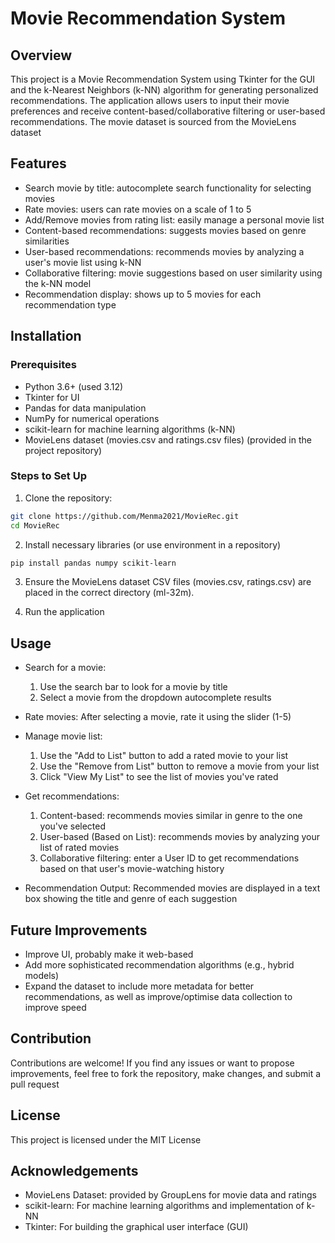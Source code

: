 # Movie Recommendation System
## Overview
This project is a Movie Recommendation System using Tkinter for the GUI and the k-Nearest Neighbors (k-NN) algorithm for generating personalized recommendations. The application allows users to input their movie preferences and receive content-based/collaborative filtering or user-based recommendations. The movie dataset is sourced from the MovieLens dataset

## Features
- Search movie by title: autocomplete search functionality for selecting movies
- Rate movies: users can rate movies on a scale of 1 to 5
- Add/Remove movies from rating list: easily manage a personal movie list
- Content-based recommendations: suggests movies based on genre similarities
- User-based recommendations: recommends movies by analyzing a user's movie list using k-NN
- Collaborative filtering: movie suggestions based on user similarity using the k-NN model
- Recommendation display: shows up to 5 movies for each recommendation type
  
## Installation
### Prerequisites
- Python 3.6+ (used 3.12)
- Tkinter for UI
- Pandas for data manipulation
- NumPy for numerical operations
- scikit-learn for machine learning algorithms (k-NN)
- MovieLens dataset (movies.csv and ratings.csv files) (provided in the project repository)

### Steps to Set Up
1. Clone the repository:
  ```bash
  git clone https://github.com/Menma2021/MovieRec.git
  cd MovieRec
  ```
2. Install necessary libraries (or use environment in a repository)
  ```bash
  pip install pandas numpy scikit-learn
  ```
3. Ensure the MovieLens dataset CSV files (movies.csv, ratings.csv) are placed in the correct directory (ml-32m).

4. Run the application

## Usage
- Search for a movie:
  1. Use the search bar to look for a movie by title
  2. Select a movie from the dropdown autocomplete results

- Rate movies:
  After selecting a movie, rate it using the slider (1-5)

- Manage movie list:
  1. Use the "Add to List" button to add a rated movie to your list
  2. Use the "Remove from List" button to remove a movie from your list
  3. Click "View My List" to see the list of movies you've rated
   
- Get recommendations:
  1. Content-based: recommends movies similar in genre to the one you've selected
  2. User-based (Based on List): recommends movies by analyzing your list of rated movies
  3. Collaborative filtering: enter a User ID to get recommendations based on that user's movie-watching history

- Recommendation Output:
  Recommended movies are displayed in a text box showing the title and genre of each suggestion

## Future Improvements
- Improve UI, probably make it web-based
- Add more sophisticated recommendation algorithms (e.g., hybrid models)
- Expand the dataset to include more metadata for better recommendations, as well as improve/optimise data collection to improve speed

## Contribution
Contributions are welcome! If you find any issues or want to propose improvements, feel free to fork the repository, make changes, and submit a pull request

## License
This project is licensed under the MIT License

## Acknowledgements
- MovieLens Dataset: provided by GroupLens for movie data and ratings
- scikit-learn: For machine learning algorithms and implementation of k-NN
- Tkinter: For building the graphical user interface (GUI)
